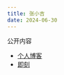 ```yaml
---
title: 张小吉
date: 2024-06-30
---
```


公开内容

- [个人博客](https://www.bmms.me/)
- [即刻](https://web.okjike.com/u/29C65B99-57DB-4DE6-8DFD-59515DB534E2)

